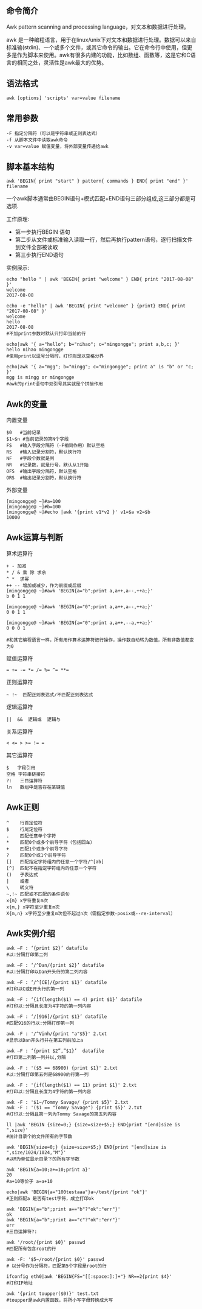 ## 命令简介

Awk  pattern scanning and processing language，对文本和数据进行处理。

awk 是一种编程语言，用于在linux/unix下对文本和数据进行处理。数据可以来自标准输(stdin)、一个或多个文件，或其它命令的输出。它在命令行中使用，但更多是作为脚本来使用。awk有很多内建的功能，比如数组、函数等，这是它和C语言的相同之处，灵活性是awk最大的优势。

## 语法格式

```
awk [options] 'scripts' var=value filename
```

## 常用参数

```
-F 指定分隔符（可以是字符串或正则表达式）
-f 从脚本文件中读取awk命令
-v var=value 赋值变量，将外部变量传递给awk
```

## 脚本基本结构

```
awk 'BEGIN{ print "start" } pattern{ commands } END{ print "end" }' filename
```

一个awk脚本通常由BEGIN语句+模式匹配+END语句三部分组成,这三部分都是可选项.

工作原理:

- 第一步执行BEGIN 语句
- 第二步从文件或标准输入读取一行，然后再执行pattern语句，逐行扫描文件到文件全部被读取
- 第三步执行END语句

实例展示:

```
echo "hello " | awk 'BEGIN{ print "welcome" } END{ print "2017-08-08" }'
welcome
2017-08-08

echo -e "hello" | awk 'BEGIN{ print "welcome" } {print} END{ print "2017-08-08" }'
welcome
hello
2017-08-08
#不加print参数时默认只打印当前的行

echo|awk '{ a="hello"; b="nihao"; c="mingongge"; print a,b,c; }'
hello nihao mingongge
#使用print以逗号分隔时，打印则是以空格分界

echo|awk '{ a="mgg"; b="mingg"; c="mingongge"; print a" is "b" or "c; }'
mgg is mingg or mingongge
#awk的print语句中双引号其实就是个拼接作用
```

## Awk的变量

内置变量

```
$0   #当前记录
$1~$n #当前记录的第N个字段
FS   #输入字段分隔符（-F相同作用）默认空格
RS   #输入记录分割符，默认换行符
NF   #字段个数就是列 
NR   #记录数，就是行号，默认从1开始
OFS  #输出字段分隔符，默认空格
ORS  #输出记录分割符，默认换行符 
```

外部变量

```
[mingongge@ ~]#a=100
[mingongge@ ~]#b=100
[mingongge@ ~]#echo |awk '{print v1*v2 }' v1=$a v2=$b
10000
```

## Awk运算与判断

算术运算符

```
+ - 加减
* / & 乘 除 求余
^ *  求幂
++ -- 增加或减少，作为前缀或后缀
[mingongge@ ~]#awk 'BEGIN{a="b";print a,a++,a--,++a;}'
b 0 1 1

[mingongge@ ~]#awk 'BEGIN{a="0";print a,a++,a--,++a;}'
0 0 1 1

[mingongge@ ~]#awk 'BEGIN{a="0";print a,a++,--a,++a;}'
0 0 0 1

#和其它编程语言一样，所有用作算术运算符进行操作，操作数自动转为数值，所有非数值都变为0
```

赋值运算符

```
= += -= *= /= %= ^= **=
```

正则运算符

```
~ !~  匹配正则表达式/不匹配正则表达式
```

逻辑运算符

```
||  &&  逻辑或  逻辑与
```

关系运算符

```
< <= > >= != = 
```

其它运算符

```
$   字段引用 
空格 字符串链接符
?:   三目运算符
ln   数组中是否存在某键值
```

## Awk正则

```
^    行首定位符
$    行尾定位符
.    匹配任意单个字符
*    匹配0个或多个前导字符（包括回车）
+    匹配1个或多个前导字符
?    匹配0个或1个前导字符 
[]   匹配指定字符组内的任意一个字符/^[ab]
[^]  匹配不在指定字符组内的任意一个字符
()   子表达式
|    或者
\    转义符
~,!~ 匹配或不匹配的条件语句
x{m} x字符重复m次
x{m,} x字符至少重复m次
X{m,n} x字符至少重复m次但不起过n次（需指定参数-posix或--re-interval）
```

## Awk实例介绍

```
awk –F : ‘{print $2}’ datafile
#以:分隔打印第二列

awk –F : ‘/^Dan/{print $2}’ datafile
#以:分隔打印以Dan开头行的第二列内容

awk –F : ‘/^[CE]/{print $1}’ datafile 
#打印以C或E开头行的第一列

awk –F : ‘{if(length($1) == 4) print $1}’ datafile 
#打印以:分隔且长度为4字符的第一列内容

awk –F : ‘/[916]/{print $1}’ datafile
#匹配916的行以:分隔打印第一列

awk -F : '/^Vinh/{print "a"$5}' 2.txt
#显示以Dan开头行并在第五列前加上a

awk –F : ‘{print $2”,”$1}’  datafile
#打印第二列第一列并以,分隔

awk -F : '($5 == 68900) {print $1}' 2.txt
#以:分隔打印第五列是68900的行第一列  

awk -F : '{if(length($1) == 11) print $1}' 2.txt
#打印以:分隔且长度为4字符的第一列内容

awk -F : '$1~/Tommy Savage/ {print $5}' 2.txt
awk -F : '($1 == "Tommy Savage") {print $5}' 2.txt
#打印以:分隔且第一列为Tommy Savage的第五列内容

ll |awk 'BEGIN {size=0;} {size=size+$5;} END{print "[end]size is ",size}'
#统计目录个的文件所有的字节数

awk 'BEGIN{size=0;} {size=size+$5;} END{print "[end]size is ",size/1024/1024,"M"}' 
#以M为单位显示目录下的所有字节数

awk 'BEGIN{a=10;a+=10;print a}'
20 
#a+10等价于 a=a+10

echo|awk 'BEGIN{a="100testaaa"}a~/test/{print "ok"}' 
#正则匹配a 是否有test字符，成立打印ok

awk 'BEGIN{a="b";print a=="b"?"ok":"err"}'
ok
awk 'BEGIN{a="b";print a=="c"?"ok":"err"}'
err
#三目运算符?:

awk '/root/{print $0}' passwd 
#匹配所有包含root的行

awk -F: '$5~/root/{print $0}' passwd 
# 以分号作为分隔符，匹配第5个字段是root的行

ifconfig eth0|awk 'BEGIN{FS="[[:space:]:]+"} NR==2{print $4}'
#打印IP地址

awk '{print toupper($0)}' test.txt
#toupper是awk内置函数，将所小写字母转换成大写
```